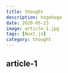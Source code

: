 ```yaml
---
title: thought
description: hogehoge
date: 2020-05-23
image: article-1.jpg
tags: [Nuxt.js]
category: thought
---
```


## article-1
